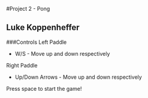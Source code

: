 #Project 2 - Pong
## Luke Koppenheffer

###Controls
Left Paddle
* W/S - Move up and down respectively

Right Paddle
* Up/Down Arrows - Move up and down respectively

Press space to start the game!